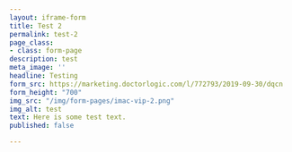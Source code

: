 ```yaml
---
layout: iframe-form
title: Test 2
permalink: test-2
page_class:
- class: form-page
description: test
meta_image: ''
headline: Testing
form_src: https://marketing.doctorlogic.com/l/772793/2019-09-30/dqcn
form_height: "700"
img_src: "/img/form-pages/imac-vip-2.png"
img_alt: test
text: Here is some test text.
published: false

---
```

